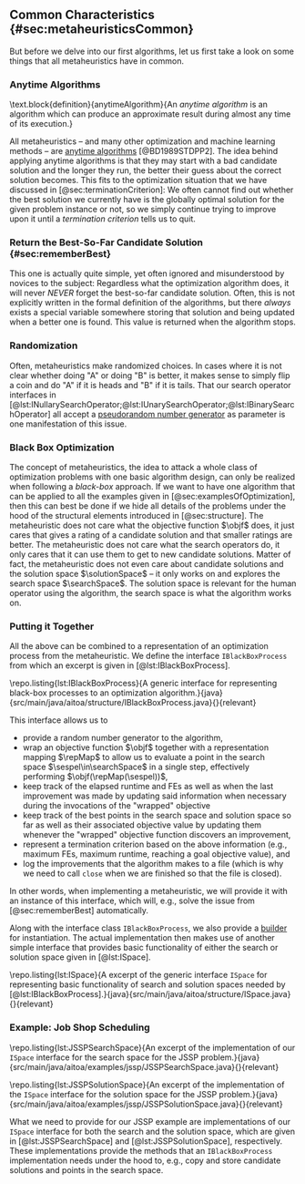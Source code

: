 ## Common Characteristics {#sec:metaheuristicsCommon}

But before we delve into our first algorithms, let us first take a look on some things that all metaheuristics have in common.

### Anytime Algorithms

\text.block{definition}{anytimeAlgorithm}{An *anytime algorithm* is an algorithm which can produce an approximate result during almost any time of its execution.}

All metaheuristics &ndash; and many other optimization and machine learning methods &ndash; are [anytime algorithms](http://en.wikipedia.org/wiki/Anytime_algorithm)&nbsp;[@BD1989STDPP2].
The idea behind applying anytime algorithms is that they may start with a bad candidate solution and the longer they run, the better their guess about the correct solution becomes.
This fits to the optimization situation that we have discussed in [@sec:terminationCriterion]:
We often cannot find out whether the best solution we currently have is the globally optimal solution for the given problem instance or not, so we simply continue trying to improve upon it until a *termination criterion* tells us to quit.

### Return the Best-So-Far Candidate Solution {#sec:rememberBest}

This one is actually quite simple, yet often ignored and misunderstood by novices to the subject:
Regardless what the optimization algorithm does, it will never *NEVER* forget the best-so-far candidate solution.
Often, this is not explicitly written in the formal definition of the algorithms, but there *always* exists a special variable somewhere storing that solution and being updated when a better one is found.
This value is returned when the algorithm stops.

### Randomization

Often, metaheuristics make randomized choices.
In cases where it is not clear whether doing "A" or doing "B" is better, it makes sense to simply flip a coin and do "A" if it is heads and "B" if it is tails.
That our search operator interfaces in [@lst:INullarySearchOperator;@lst:IUnarySearchOperator;@lst:IBinarySearchOperator] all accept a [pseudorandom number generator](http://en.wikipedia.org/wiki/Pseudorandom_number_generator) as parameter is one manifestation of this issue.

### Black Box Optimization

The concept of metaheuristics, the idea to attack a whole class of optimization problems with one basic algorithm design, can only be realized when following a *black-box* approach.
If we want to have one algorithm that can be applied to all the examples given in [@sec:examplesOfOptimization], then this can best be done if we hide all details of the problems under the hood of the structural elements introduced in [@sec:structure].
The metaheuristic does not care what the objective function&nbsp;$\objf$ does, it just cares that gives a rating of a candidate solution and that smaller ratings are better.
The metaheuristic does not care what the search operators do, it only cares that it can use them to get to new candidate solutions.
Matter of fact, the metaheuristic does not even care about candidate solutions and the solution space&nbsp;$\solutionSpace$ &ndash; it only works on and explores the search space&nbsp;$\searchSpace$.
The solution space is relevant for the human operator using the algorithm, the search space is what the algorithm works on.

### Putting it Together

All the above can be combined to a representation of an optimization process from the metaheuristic.
We define the interface `IBlackBoxProcess` from which an excerpt is given in [@lst:IBlackBoxProcess].

\repo.listing{lst:IBlackBoxProcess}{A generic interface for representing black-box processes to an optimization algorithm.}{java}{src/main/java/aitoa/structure/IBlackBoxProcess.java}{}{relevant}

This interface allows us to

- provide a random number generator to the algorithm,
- wrap an objective function&nbsp;$\objf$ together with a representation mapping&nbsp;$\repMap$ to allow us to evaluate a point in the search space&nbsp;$\sespel\in\searchSpace$ in a single step, effectively performing&nbsp;$\objf(\repMap(\sespel))$,
- keep track of the elapsed runtime and FEs as well as when the last improvement was made by updating said information when necessary during the invocations of the "wrapped" objective
- keep track of the best points in the search space and solution space so far as well as their associated objective value by updating them whenever the "wrapped" objective function discovers an improvement,
- represent a termination criterion based on the above information (e.g., maximum FEs, maximum runtime, reaching a goal objective value), and
- log the improvements that the algorithm makes to a file (which is why we need to call `close` when we are finished so that the file is closed).

In other words, when implementing a metaheuristic, we will provide it with an instance of this interface, which will, e.g., solve the issue from [@sec:rememberBest] automatically.

Along with the interface class `IBlackBoxProcess`, we also provide a [builder](http://en.wikipedia.org/wiki/Builder_pattern) for instantiation.
The actual implementation then makes use of another simple interface that provides basic functionality of either the search or solution space given in [@lst:ISpace].

\repo.listing{lst:ISpace}{A excerpt of the generic interface `ISpace` for representing basic functionality of search and solution spaces needed by [@lst:IBlackBoxProcess].}{java}{src/main/java/aitoa/structure/ISpace.java}{}{relevant}

### Example: Job Shop Scheduling

\repo.listing{lst:JSSPSearchSpace}{An excerpt of the implementation of our `ISpace` interface for the search space for the JSSP problem.}{java}{src/main/java/aitoa/examples/jssp/JSSPSearchSpace.java}{}{relevant}

\repo.listing{lst:JSSPSolutionSpace}{An excerpt of the implementation of the `ISpace` interface for the solution space for the JSSP problem.}{java}{src/main/java/aitoa/examples/jssp/JSSPSolutionSpace.java}{}{relevant}

What we need to provide for our JSSP example are implementations of our `ISpace` interface for both the search and the solution space, which are given in [@lst:JSSPSearchSpace] and [@lst:JSSPSolutionSpace], respectively.
These implementations provide the methods that an `IBlackBoxProcess` implementation needs under the hood to, e.g., copy and store candidate solutions and points in the search space.
